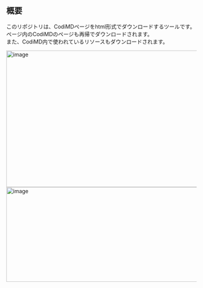 ## 概要
このリポジトリは、CodiMDページをhtml形式でダウンロードするツールです。<br>
ページ内のCodiMDのページも再帰でダウンロードされます。<br>
また、CodiMD内で使われているリソースもダウンロードされます。

<img width="669" height="362" alt="image" src="https://github.com/user-attachments/assets/5ea08764-31b9-4bd9-8b10-6a2f9321b071" />

<img width="562" height="251" alt="image" src="https://github.com/user-attachments/assets/7cb1fcc5-5317-4f27-8724-c2de098cbc15" />




